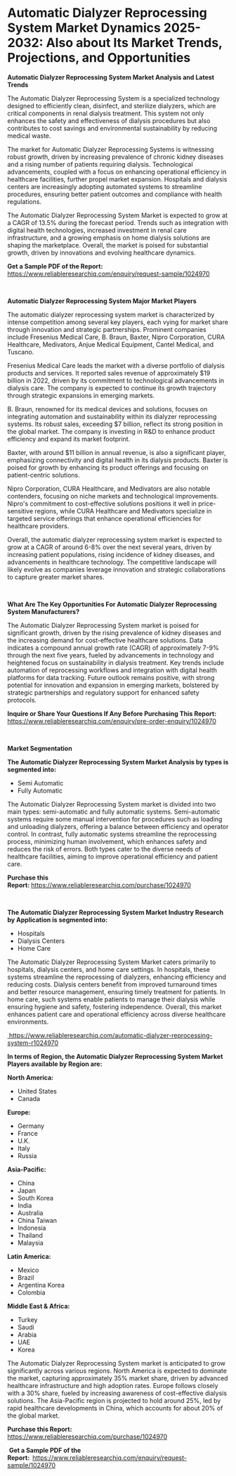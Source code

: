 <p><h1>Automatic Dialyzer Reprocessing System Market Dynamics 2025-2032: Also about Its Market Trends, Projections, and Opportunities</h1></p><p><strong>Automatic Dialyzer Reprocessing System Market Analysis and Latest Trends</strong></p>
<p><p>The Automatic Dialyzer Reprocessing System is a specialized technology designed to efficiently clean, disinfect, and sterilize dialyzers, which are critical components in renal dialysis treatment. This system not only enhances the safety and effectiveness of dialysis procedures but also contributes to cost savings and environmental sustainability by reducing medical waste. </p><p>The market for Automatic Dialyzer Reprocessing Systems is witnessing robust growth, driven by increasing prevalence of chronic kidney diseases and a rising number of patients requiring dialysis. Technological advancements, coupled with a focus on enhancing operational efficiency in healthcare facilities, further propel market expansion. Hospitals and dialysis centers are increasingly adopting automated systems to streamline procedures, ensuring better patient outcomes and compliance with health regulations.</p><p>The Automatic Dialyzer Reprocessing System Market is expected to grow at a CAGR of 13.5% during the forecast period. Trends such as integration with digital health technologies, increased investment in renal care infrastructure, and a growing emphasis on home dialysis solutions are shaping the marketplace. Overall, the market is poised for substantial growth, driven by innovations and evolving healthcare dynamics.</p></p>
<p><strong>Get a Sample PDF of the Report:&nbsp;</strong> <a href="https://www.reliableresearchiq.com/enquiry/request-sample/1024970?utm_campaign=3580&utm_medium=2&utm_source=Github&utm_content=ia&utm_term=18042025&utm_id=automatic-dialyzer-reprocessing-system">https://www.reliableresearchiq.com/enquiry/request-sample/1024970</a></p>
<p>&nbsp;</p>
<p><strong>Automatic Dialyzer Reprocessing System Major Market Players</strong></p>
<p><p>The automatic dialyzer reprocessing system market is characterized by intense competition among several key players, each vying for market share through innovation and strategic partnerships. Prominent companies include Fresenius Medical Care, B. Braun, Baxter, Nipro Corporation, CURA Healthcare, Medivators, Anjue Medical Equipment, Cantel Medical, and Tuscano.</p><p>Fresenius Medical Care leads the market with a diverse portfolio of dialysis products and services. It reported sales revenue of approximately $19 billion in 2022, driven by its commitment to technological advancements in dialysis care. The company is expected to continue its growth trajectory through strategic expansions in emerging markets.</p><p>B. Braun, renowned for its medical devices and solutions, focuses on integrating automation and sustainability within its dialyzer reprocessing systems. Its robust sales, exceeding $7 billion, reflect its strong position in the global market. The company is investing in R&D to enhance product efficiency and expand its market footprint.</p><p>Baxter, with around $11 billion in annual revenue, is also a significant player, emphasizing connectivity and digital health in its dialysis products. Baxter is poised for growth by enhancing its product offerings and focusing on patient-centric solutions.</p><p>Nipro Corporation, CURA Healthcare, and Medivators are also notable contenders, focusing on niche markets and technological improvements. Nipro's commitment to cost-effective solutions positions it well in price-sensitive regions, while CURA Healthcare and Medivators specialize in targeted service offerings that enhance operational efficiencies for healthcare providers.</p><p>Overall, the automatic dialyzer reprocessing system market is expected to grow at a CAGR of around 6-8% over the next several years, driven by increasing patient populations, rising incidence of kidney diseases, and advancements in healthcare technology. The competitive landscape will likely evolve as companies leverage innovation and strategic collaborations to capture greater market shares.</p></p>
<p>&nbsp;</p>
<p><strong>What Are The Key Opportunities For Automatic Dialyzer Reprocessing System Manufacturers?</strong></p>
<p><p>The Automatic Dialyzer Reprocessing System market is poised for significant growth, driven by the rising prevalence of kidney diseases and the increasing demand for cost-effective healthcare solutions. Data indicates a compound annual growth rate (CAGR) of approximately 7-9% through the next five years, fueled by advancements in technology and heightened focus on sustainability in dialysis treatment. Key trends include automation of reprocessing workflows and integration with digital health platforms for data tracking. Future outlook remains positive, with strong potential for innovation and expansion in emerging markets, bolstered by strategic partnerships and regulatory support for enhanced safety protocols.</p></p>
<p><strong>Inquire or Share Your Questions If Any Before Purchasing This Report:</strong> <a href="https://www.reliableresearchiq.com/enquiry/pre-order-enquiry/1024970?utm_campaign=3580&utm_medium=2&utm_source=Github&utm_content=ia&utm_term=18042025&utm_id=automatic-dialyzer-reprocessing-system">https://www.reliableresearchiq.com/enquiry/pre-order-enquiry/1024970</a></p>
<p>&nbsp;</p>
<p><strong>Market Segmentation</strong></p>
<p><strong>The Automatic Dialyzer Reprocessing System Market Analysis by types is segmented into:</strong></p>
<p><ul><li>Semi Automatic</li><li>Fully Automatic</li></ul></p>
<p><p>The Automatic Dialyzer Reprocessing System market is divided into two main types: semi-automatic and fully automatic systems. Semi-automatic systems require some manual intervention for procedures such as loading and unloading dialyzers, offering a balance between efficiency and operator control. In contrast, fully automatic systems streamline the reprocessing process, minimizing human involvement, which enhances safety and reduces the risk of errors. Both types cater to the diverse needs of healthcare facilities, aiming to improve operational efficiency and patient care.</p></p>
<p><strong>Purchase this Report:&nbsp;</strong><a href="https://www.reliableresearchiq.com/purchase/1024970?utm_campaign=3580&utm_medium=2&utm_source=Github&utm_content=ia&utm_term=18042025&utm_id=automatic-dialyzer-reprocessing-system">https://www.reliableresearchiq.com/purchase/1024970</a></p>
<p>&nbsp;</p>
<p><strong>The Automatic Dialyzer Reprocessing System Market Industry Research by Application is segmented into:</strong></p>
<p><ul><li>Hospitals</li><li>Dialysis Centers</li><li>Home Care</li></ul></p>
<p><p>The Automatic Dialyzer Reprocessing System Market caters primarily to hospitals, dialysis centers, and home care settings. In hospitals, these systems streamline the reprocessing of dialyzers, enhancing efficiency and reducing costs. Dialysis centers benefit from improved turnaround times and better resource management, ensuring timely treatment for patients. In home care, such systems enable patients to manage their dialysis while ensuring hygiene and safety, fostering independence. Overall, this market enhances patient care and operational efficiency across diverse healthcare environments.</p></p>
<p><a href="https://www.reliableresearchiq.com/automatic-dialyzer-reprocessing-system-r1024970?utm_campaign=3580&utm_medium=2&utm_source=Github&utm_content=ia&utm_term=18042025&utm_id=automatic-dialyzer-reprocessing-system">&nbsp;https://www.reliableresearchiq.com/automatic-dialyzer-reprocessing-system-r1024970</a></p>
<p><strong>In terms of Region, the Automatic Dialyzer Reprocessing System Market Players available by Region are:</strong></p>
<p>
    <p> <strong> North America: </strong>
        <ul>
            <li>United States</li>
            <li>Canada</li>
        </ul>
        </p> 
    <p> <strong> Europe: </strong>
        <ul>
            <li>Germany</li>
            <li>France</li>
            <li>U.K.</li>
            <li>Italy</li>
            <li>Russia</li>
        </ul>
        </p> 
    <p> <strong> Asia-Pacific: </strong>
        <ul>
            <li>China</li>
            <li>Japan</li>
            <li>South Korea</li>
            <li>India</li>
            <li>Australia</li>
            <li>China Taiwan</li>
            <li>Indonesia</li>
            <li>Thailand</li>
            <li>Malaysia</li>
        </ul>
        </p> 
    <p> <strong> Latin America: </strong>
        <ul>
            <li>Mexico</li>
            <li>Brazil</li>
            <li>Argentina Korea</li>
            <li>Colombia</li>
        </ul>
        </p> 
    <p> <strong> Middle East & Africa: </strong>
        <ul>
            <li>Turkey</li>
            <li>Saudi</li>
            <li>Arabia</li>
            <li>UAE</li>
            <li>Korea</li>
        </ul>
    </p>
    </p>
<p><p>The Automatic Dialyzer Reprocessing System market is anticipated to grow significantly across various regions. North America is expected to dominate the market, capturing approximately 35% market share, driven by advanced healthcare infrastructure and high adoption rates. Europe follows closely with a 30% share, fueled by increasing awareness of cost-effective dialysis solutions. The Asia-Pacific region is projected to hold around 25%, led by rapid healthcare developments in China, which accounts for about 20% of the global market.</p></p>
<p><strong>Purchase this Report: </strong><a href="https://www.reliableresearchiq.com/purchase/1024970?utm_campaign=3580&utm_medium=2&utm_source=Github&utm_content=ia&utm_term=18042025&utm_id=automatic-dialyzer-reprocessing-system">https://www.reliableresearchiq.com/purchase/1024970</a></p>
<p>&nbsp;<strong>Get a Sample PDF of the Report:&nbsp;&nbsp;</strong><a href="https://www.reliableresearchiq.com/enquiry/request-sample/1024970?utm_campaign=3580&utm_medium=2&utm_source=Github&utm_content=ia&utm_term=18042025&utm_id=automatic-dialyzer-reprocessing-system">https://www.reliableresearchiq.com/enquiry/request-sample/1024970</a></p>
<p><strong></strong></p>
<p><p></p><p></p><p></p></p>